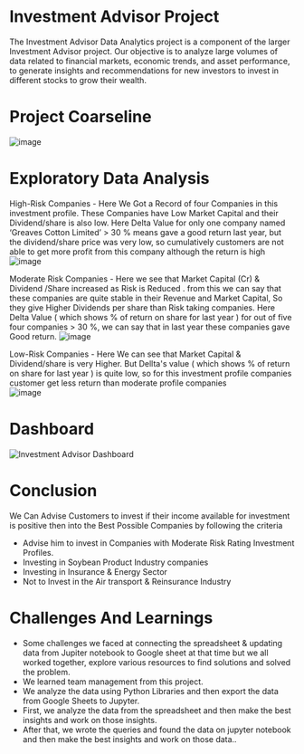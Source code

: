 # Investment Advisor Project
The Investment Advisor Data Analytics project is a component of the larger Investment Advisor project. Our objective is to analyze large volumes of data related to financial markets, economic trends, and asset performance, to generate insights and recommendations for new investors to invest in different stocks to grow their wealth.

# Project Coarseline 
![image](https://github.com/PrashantMurdare/Investment-Advisor-/assets/129051383/fc79d289-b8b3-4706-93c1-8e2060474346)

# Exploratory Data Analysis 
High-Risk Companies -
Here We Got a Record of four Companies in this investment profile. These Companies have Low Market Capital and their Dividend/share is also low. Here Delta Value for only one company named ‘Greaves Cotton Limited’ > 30 % means gave a good return last year, but the dividend/share price was very low, so cumulatively customers are not able to get more profit from this company although the return is high
![image](https://github.com/PrashantMurdare/Investment-Advisor-/assets/129051383/ff492720-8c8f-4608-a46e-86b7594711d9)


Moderate Risk Companies -
Here we see that Market Capital (Cr) & Dividend /Share increased as Risk is Reduced . from this we can say that these companies are quite stable in their Revenue  and Market Capital, So they give Higher Dividends per share than Risk taking companies. Here Delta Value ( which shows % of return on share for last year ) for out of five four companies > 30 %,  we can say that in last year these companies gave Good return. 
![image](https://github.com/PrashantMurdare/Investment-Advisor-/assets/129051383/da51149e-79b3-4ebd-9df5-0c71be0a25eb)

Low-Risk Companies -
Here We can see that Market Capital & Dividend/share  is very Higher. But Dellta's value ( which shows % of return on share for last year ) is quite low, so for this investment profile companies customer get less return than moderate profile companies  
![image](https://github.com/PrashantMurdare/Investment-Advisor-/assets/129051383/4c3ec3d4-eab2-4d25-a175-921df4f5c3f5)

# Dashboard 
![Investment Advisor Dashboard](https://github.com/PrashantMurdare/Investment-Advisor-/assets/129051383/c77097d8-fae6-49ad-b8bf-34a324c402fc)

# Conclusion
We Can Advise Customers to invest  if their income available for investment is positive then into  the Best Possible Companies  by following the criteria 
- Advise him to invest in Companies with Moderate Risk Rating Investment Profiles.
- Investing in Soybean Product Industry companies
- Investing in Insurance & Energy Sector
- Not to Invest in the Air transport & Reinsurance Industry

# Challenges And Learnings
- Some challenges we faced at connecting the  spreadsheet  & updating data from Jupiter notebook to Google sheet  at that  time but we all worked together, explore various resources to find solutions  and solved the problem.
- We learned team management from this project.
- We analyze the data using Python Libraries and then export the data from  Google Sheets to Jupyter.
- First, we analyze the data from the spreadsheet and then make the best insights and work on those insights.
- After that, we wrote the queries and found the data on jupyter notebook and then make the best insights and work on those data..


